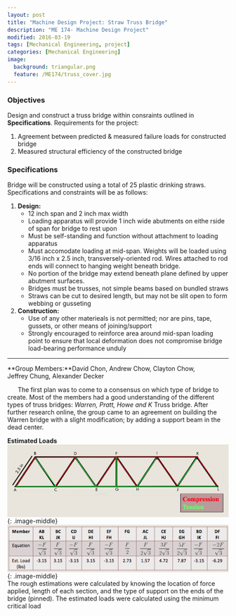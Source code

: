 ```yaml
---
layout: post
title: "Machine Design Project: Straw Truss Bridge"
description: "ME 174- Machine Design Project"
modified: 2016-03-19
tags: [Mechanical Engineering, project]
categories: [Mechanical Engineering]
image:
  background: triangular.png
  feature: /ME174/truss_cover.jpg
---
```

<style>
hr{
	border: 0;
    height: 1px;
    background-image: linear-gradient(to right, rgba(0, 0, 0, 0), rgba(0, 0, 0, 0.75), rgba(0, 0, 0, 0));
}
</style>

### Objectives
Design and construct a truss bridge within consraints outlined in **Specifications**.  Requirements for the project:

1. Agreement between predicted & measured failure loads for constructed bridge
2. Measured structural efficiency of the constructed bridge

<!-- more -->

### Specifications
Bridge will be constructed using a total of 25 plastic drinking straws.  Specifications and constraints will be as follows:

1. **Design:**
   * 12 inch span and 2 inch max width
   * Loading apparatus will provide 1 inch wide abutments on eithe rside of span for bridge to rest upon
   * Must be self-standing and function without attachment to loading apparatus
   * Must accomodate loading at mid-span. Weights will be loaded using 3/16 inch x 2.5 inch, transversely-oriented rod.  Wires attached to rod ends will connect to hanging weight beneath bridge.
   * No portion of the bridge may extend beneath plane defined by upper abutment surfaces.
   * Bridges must be trusses, not simple beams based on bundled straws
   * Straws can be cut to desired length, but may not be slit open to form webbing or gusseting
2. **Construction:**
   * Use of any other materieals is not permitted; nor are pins, tape, gussets, or other means of joining/support
   * Strongly encouraged to reinforce area around mid-span loading point to ensure that local deformation does not compromise bridge load-bearing performance unduly
<hr>
**Group Members:**David&nbsp;Chon, Andrew&nbsp;Chow, Clayton&nbsp;Chow, Jeffrey&nbsp;Chung, Alexander&nbsp;Decker

&nbsp;&nbsp;&nbsp;&nbsp;&nbsp;&nbsp;The first plan was to come to a consensus on which type of bridge to create.  Most of the members had a good understanding of the different types of truss bridges: *Warren, Pratt, Howe and K* Truss bridge.  After further research online, the group came to an agreement on building the Warren bridge with a slight modification; by adding a support beam in the dead center.

**Estimated Loads**
<img src="/images/ME174/estimated_load.jpg" align="middle">{: .image-middle}
<br/>
<img src="/images/ME174/estimated_values.jpg" align="middle">{: .image-middle}
<br/>
The rough estimations were calculated by knowing the location of force applied, length of each section, and the type of support on the ends of the bridge (pinned). The estimated loads were calculated using the minimum critical load
